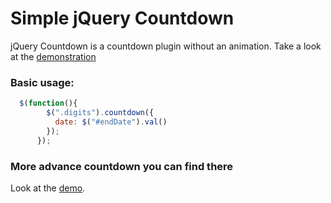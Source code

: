 # Simple jQuery Countdown

jQuery Countdown is a countdown plugin without an animation. Take a look
at the [demonstration](http://htmlpreview.github.io/?https://github.com/myorb/jquery-countdown/blob/master/index.html)

### Basic usage:

```javascript
  $(function(){
        $(".digits").countdown({
          date: $("#endDate").val()
        });
      });
```

### More advance countdown you can find there

Look at the [demo](http://reflejo.github.com/jquery-countdown/).
